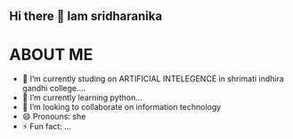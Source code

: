 ## Hi there 👋 Iam sridharanika
# ABOUT ME

- 🔭 I’m currently studing on ARTIFICIAL INTELEGENCE in shrimati indhira gandhi college....
- 🌱 I’m currently learning python...
- 👯 I’m looking to collaborate on information technology
- 😄 Pronouns: she
- ⚡ Fun fact: ...

